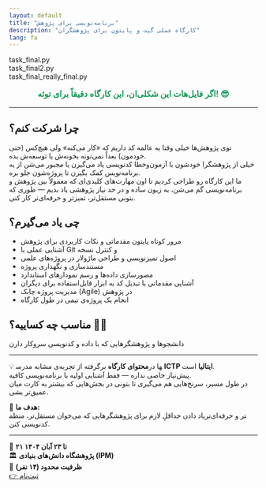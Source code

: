 ```yaml
---
layout: default
title: "برنامه‌نویسی برای پژوهش"
description: "کارگاه عملی گیت و پایتون برای پژوهشگران"
lang: fa
---
```


<div class="code-example">
<div class="code-line">task_final.py</div>
<div class="code-line">task_final2.py</div>
<div class="code-line">task_final_really_final.py</div>
</div>

<p style="text-align: center; font-size: 1.2em; color: #159957; font-weight: 600;">
اگر فایل‌هات این شکلی‌ان، این کارگاه دقیقاً برای توئه! 😎
</p>

---

## چرا شرکت کنم؟
توی پژوهش‌ها خیلی وقتا یه عالمه کد داریم که «کار می‌کنه» ولی هیچ‌کس (حتی خودمون) بعداً نمی‌تونه بخونه‌ش یا توسعه‌ش بده.  
خیلی از پژوهشگرا خودشون با آزمون‌و‌خطا کدنویسی یاد می‌گیرن یا مجبور می‌شن از یه برنامه‌نویس کمک بگیرن تا پروژه‌شون جلو بره.  
ما این کارگاه رو طراحی کردیم تا اون مهارت‌های کلیدی‌ای که معمولاً بین پژوهش و برنامه‌نویسی گم می‌شن، به زبون ساده و در حد نیاز پژوهشی یاد بدیم — طوری که بتونی مستقل‌تر، تمیزتر و حرفه‌ای‌تر کار کنی.

## چی یاد می‌گیرم؟
- مرور کوتاه پایتون مقدماتی و نکات کاربردی برای پژوهش  
- آشنایی عملی با Git و کنترل نسخه  
- اصول تمیزنویسی و طراحی ماژولار در پروژه‌های علمی  
- مستندسازی و نگهداری پروژه  
- مصورسازی داده‌ها و رسم نمودارهای استاندارد  
- آشنایی مقدماتی با تبدیل کد به ابزار قابل‌استفاده برای دیگران  
- مدیریت پروژه چابک (Agile) در پژوهش  
- انجام یک پروژه‌ی تیمی در طول کارگاه  

## مناسب چه کساییه؟ 👩‍🔬
 دانشجوها و پژوهشگرهایی که با داده و کدنویسی سروکار دارن  
 
 ---
 
💡 **محتوای کارگاه** 
برگرفته از تجربه‌ی مشابه مدرس‎ها در **ICTP ایتالیا** است.  
پیش‌نیاز خاصی نداره — فقط آشنایی اولیه با برنامه‌نویسی کافیه.  
در طول مسیر، سرنخ‌هایی هم می‌گیری تا بتونی در بخش‌هایی که بیشتر به کارت میان عمیق‌تر بشی.

🎯 **هدف ما:**  
یاد دادن حداقلِ لازم برای پژوهشگرهایی که می‌خوان مستقل‌تر، منظم‎تر و حرفه‌ای‌تر کدنویسی کنن.


---

<div class="info-box">
<div class="info-item">📅 <strong>۲۱ تا ۲۳ آبان ۱۴۰۴</strong></div>
<div class="info-item">🏛 <strong>پژوهشگاه دانش‌های بنیادی (IPM)</strong></div>
<div class="info-item">👥 <strong>ظرفیت محدود (۱۴ نفر)</strong></div>
</div>

<div class="btn-center">
<a href="https://digiform.ir/w3037f10f" class="register-btn" target="_blank">👉 ثبت‌نام</a>
</div>
